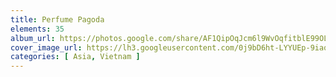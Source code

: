 ```yaml
---
title: Perfume Pagoda
elements: 35
album_url: https://photos.google.com/share/AF1QipOqJcm6l9WvOqfitblE99OLxz21tvPDJzx7xxxH85NXDyDxjN-Wu33WwDwJHVcpdg?key=eEtIQXJ1bXc1eFFydC13MlVvQk9peG1jY2dtVklB
cover_image_url: https://lh3.googleusercontent.com/0j9bD6ht-LYYUEp-9iaqtJjdosTjVnxGG5Tj2qWJ1E5aF05n5WXbiYRg8XMcexV6Vyx8_vYFPYequTONBVxQcPAq7nNxx1XFiUljHwSw_R858h0Tg4pNtdDaE5tm-PCPi9JnuGIUCnLJEO_DfSs0rbtwBTrkNpj9BOX_Z1DgRB455M61qZFME4OmbEH4dVTzIFRNMtRXuAR5BBtUgAfA0aByFzmWJ_-yPjZBZEKn0NdPrd6RzsEdOsu9cPxGtqZrDUYTiulc9Ew20ElG_aeB0wmm-Bp2mvyr2Ml0Eoc6SdgkWWP3-1ByOksWTuKVxZd4WrC-sbP-D9iSBHfdLYsFRhleNQS66kbh1D5zU4RQlibJd7bMVWOw9BnZbSlF5dpz5clL8fVEnzhvtAlGgCESjJfujjcrCdeLuxyGQJe1pfv0EF8lGKo_hNdcBLOkzcEmuZlaE4Tp9FyiiASsVV1b_XXYmgRnHh7C03SI1bhvib1Y_oWWJamS5K4MuRva7dqU0EqRrRWhqy2tNPKdcyUbizZxZW4jQPmFbJup70dXdZ4WXBpngi13Qavkzy_L_I1NBMV8StNTPLrMv0d8e-Mw2cBmaRAzCZOLm-bWgkBPRElaYLY5Cg7qe3cD9CpIwu8VX264t6amBjISGZFRZfSkV_FlB8GAntDJDKHfHrMPhw_ZMXUbxQAhf0M=s195-p-k-no
categories: [ Asia, Vietnam ]
---
```

